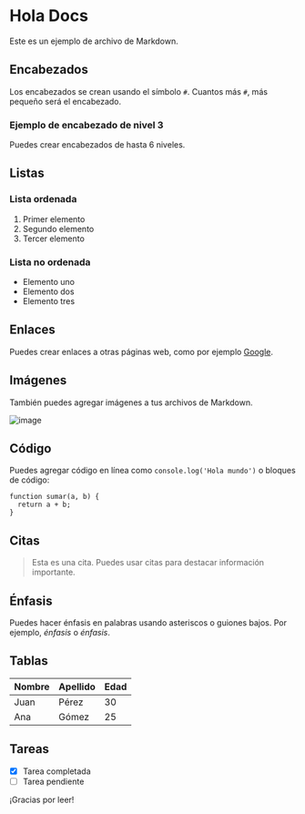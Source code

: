# Hola Docs

Este es un ejemplo de archivo de Markdown.

## Encabezados

Los encabezados se crean usando el símbolo `#`. Cuantos más `#`, más pequeño será el encabezado.

### Ejemplo de encabezado de nivel 3

Puedes crear encabezados de hasta 6 niveles.

## Listas

### Lista ordenada

1. Primer elemento
2. Segundo elemento
3. Tercer elemento

### Lista no ordenada

- Elemento uno
- Elemento dos
- Elemento tres

## Enlaces

Puedes crear enlaces a otras páginas web, como por ejemplo [Google](https://www.google.com).

## Imágenes

También puedes agregar imágenes a tus archivos de Markdown.

![image](/ruta/a/la/imagen.png)

## Código

Puedes agregar código en línea como `console.log('Hola mundo')` o bloques de código:

```
function sumar(a, b) {
  return a + b;
}
```

## Citas

> Esta es una cita. Puedes usar citas para destacar información importante.

## Énfasis

Puedes hacer énfasis en palabras usando asteriscos o guiones bajos. Por ejemplo, *énfasis* o _énfasis_.

## Tablas

| Nombre | Apellido | Edad |
| ------ | -------- | ---- |
| Juan   | Pérez    | 30   |
| Ana    | Gómez    | 25   |

## Tareas

- [x] Tarea completada
- [ ] Tarea pendiente

¡Gracias por leer!
